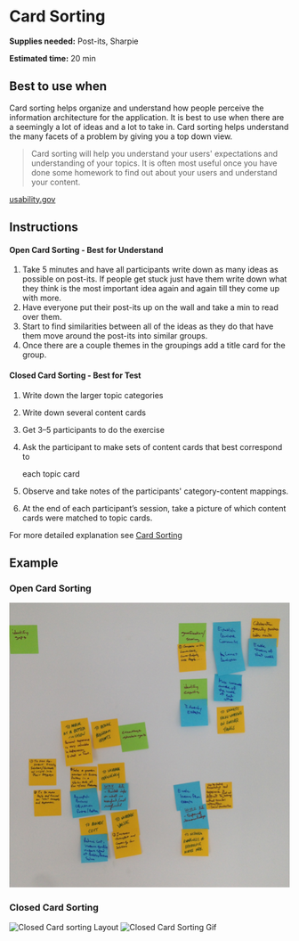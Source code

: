 # Card Sorting

**Supplies needed:** Post-its, Sharpie

**Estimated time:** 20 min

## Best to use when

Card sorting helps organize and understand how people perceive the information architecture for the application. It is best to use when there are a seemingly a lot of ideas and a lot to take in. Card sorting helps understand the many facets of a problem by giving you a top down view.

> Card sorting will help you understand your users' expectations and understanding of your topics. It is often most useful once you have done some homework to find out about your users and understand your content.

[usability.gov](http://www.usability.gov/how-to-and-tools/methods/card-sorting.html)

## Instructions

#### Open Card Sorting - Best for Understand

1. Take 5 minutes and have all participants write down as many ideas as possible on post-its. If people get stuck just have them write down what they think is the most important idea again and again till they come up with more.
2. Have everyone put their post-its up on the wall and take a min to read over them. 
3. Start to find similarities between all of the ideas as they do that have them move around the post-its into similar groups. 
4. Once there are a couple themes in the groupings add a title card for the group.

#### Closed Card Sorting - Best for Test

1. Write down the larger topic categories
2. Write down several content cards
3. Get 3–5 participants to do the exercise
4. Ask the participant to make sets of content cards that best correspond to

   each topic card

5. Observe and take notes of the participants' category-content mappings.
6. At the end of each participant’s session, take a picture of which content cards were matched to topic cards.

For more detailed explanation see [Card Sorting](http://robots.thoughtbot.com/card-sorting)

## Example

### Open Card Sorting

![Open Card Sorting](../../.gitbook/assets/open-card-sorting.jpg)

### Closed Card Sorting

![Closed Card sorting Layout](http://images.thoughtbot.com/cardsorting/CardSorting-CardLayout.png) ![Closed Card Sorting Gif](https://i.imgflip.com/cgcl3.gif)

